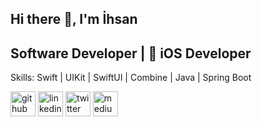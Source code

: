## Hi there 👋, I'm İhsan
## Software Developer |  iOS Developer

Skills: Swift | UIKit | SwiftUI | Combine | Java | Spring Boot



[<img src='https://cdn.jsdelivr.net/npm/simple-icons@3.0.1/icons/github.svg' alt='github' height='40'>](https://github.com/ihsanakbay)  [<img src='https://cdn.jsdelivr.net/npm/simple-icons@3.0.1/icons/linkedin.svg' alt='linkedin' height='40'>](https://www.linkedin.com/in/ihsanakbay/)  [<img src='https://cdn.jsdelivr.net/npm/simple-icons@3.0.1/icons/twitter.svg' alt='twitter' height='40'>](https://twitter.com/ihsanakbay_)  [<img src='https://cdn.jsdelivr.net/npm/simple-icons@3.0.1/icons/medium.svg' alt='medium' height='40'>](https://medium.com/@ihsanakbay)  

